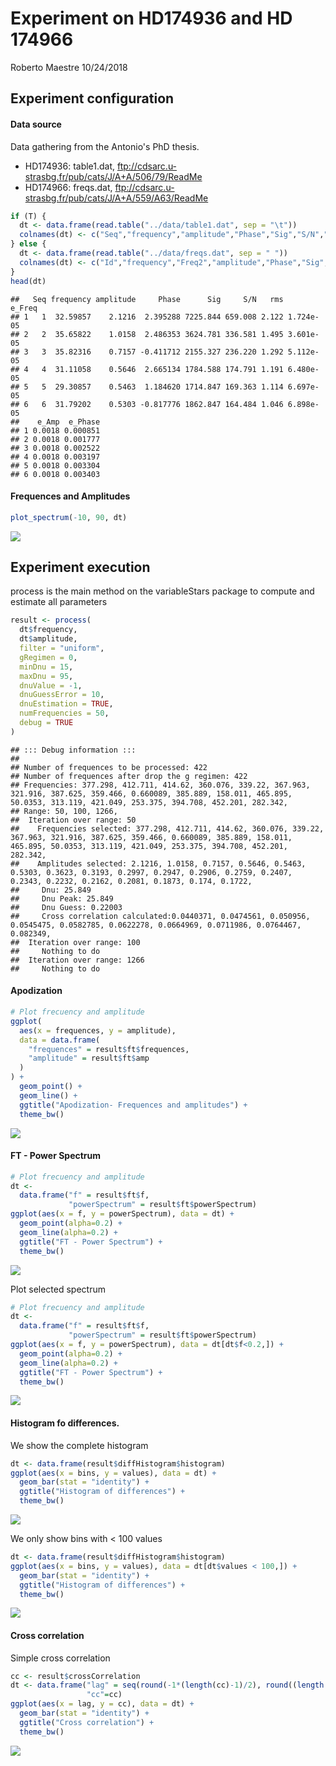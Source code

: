 Experiment on HD174936 and HD 174966
================
Roberto Maestre
10/24/2018

Experiment configuration
------------------------

#### Data source

Data gathering from the Antonio's PhD thesis.

-   HD174936: table1.dat, <ftp://cdsarc.u-strasbg.fr/pub/cats/J/A+A/506/79/ReadMe>
-   HD174966: freqs.dat, <ftp://cdsarc.u-strasbg.fr/pub/cats/J/A+A/559/A63/ReadMe>

``` r
if (T) {
  dt <- data.frame(read.table("../data/table1.dat", sep = "\t"))
  colnames(dt) <- c("Seq","frequency","amplitude","Phase","Sig","S/N","rms","e_Freq","e_Amp","e_Phase")
} else {
  dt <- data.frame(read.table("../data/freqs.dat", sep = " "))
  colnames(dt) <- c("Id","frequency","Freq2","amplitude","Phase","Sig", "S/N","rms", "e_Freq1","e_Amp","e_Phase")
}
head(dt)
```

    ##   Seq frequency amplitude     Phase      Sig     S/N   rms    e_Freq
    ## 1   1  32.59857    2.1216  2.395288 7225.844 659.008 2.122 1.724e-05
    ## 2   2  35.65822    1.0158  2.486353 3624.781 336.581 1.495 3.601e-05
    ## 3   3  35.82316    0.7157 -0.411712 2155.327 236.220 1.292 5.112e-05
    ## 4   4  31.11058    0.5646  2.665134 1784.588 174.791 1.191 6.480e-05
    ## 5   5  29.30857    0.5463  1.184620 1714.847 169.363 1.114 6.697e-05
    ## 6   6  31.79202    0.5303 -0.817776 1862.847 164.484 1.046 6.898e-05
    ##    e_Amp  e_Phase
    ## 1 0.0018 0.000851
    ## 2 0.0018 0.001777
    ## 3 0.0018 0.002522
    ## 4 0.0018 0.003197
    ## 5 0.0018 0.003304
    ## 6 0.0018 0.003403

#### Frequences and Amplitudes

``` r
plot_spectrum(-10, 90, dt)
```

![](Experiment_-_thesis_files/figure-markdown_github/freqAmp-1.png)

Experiment execution
--------------------

process is the main method on the variableStars package to compute and estimate all parameters

``` r
result <- process(
  dt$frequency,
  dt$amplitude,
  filter = "uniform",
  gRegimen = 0,
  minDnu = 15,
  maxDnu = 95,
  dnuValue = -1,
  dnuGuessError = 10,
  dnuEstimation = TRUE,
  numFrequencies = 50,
  debug = TRUE
)
```

    ## ::: Debug information :::
    ## 
    ## Number of frequences to be processed: 422
    ## Number of frequences after drop the g regimen: 422
    ## Frequencies: 377.298, 412.711, 414.62, 360.076, 339.22, 367.963, 321.916, 387.625, 359.466, 0.660089, 385.889, 158.011, 465.895, 50.0353, 313.119, 421.049, 253.375, 394.708, 452.201, 282.342, 
    ## Range: 50, 100, 1266, 
    ##  Iteration over range: 50
    ##    Frequencies selected: 377.298, 412.711, 414.62, 360.076, 339.22, 367.963, 321.916, 387.625, 359.466, 0.660089, 385.889, 158.011, 465.895, 50.0353, 313.119, 421.049, 253.375, 394.708, 452.201, 282.342, 
    ##    Amplitudes selected: 2.1216, 1.0158, 0.7157, 0.5646, 0.5463, 0.5303, 0.3623, 0.3193, 0.2997, 0.2947, 0.2906, 0.2759, 0.2407, 0.2343, 0.2232, 0.2162, 0.2081, 0.1873, 0.174, 0.1722, 
    ##     Dnu: 25.849
    ##     Dnu Peak: 25.849
    ##     Dnu Guess: 0.22003
    ##     Cross correlation calculated:0.0440371, 0.0474561, 0.050956, 0.0545475, 0.0582785, 0.0622278, 0.0664969, 0.0711986, 0.0764467, 0.082349, 
    ##  Iteration over range: 100
    ##     Nothing to do
    ##  Iteration over range: 1266
    ##     Nothing to do

#### Apodization

``` r
# Plot frecuency and amplitude
ggplot(
  aes(x = frequences, y = amplitude),
  data = data.frame(
    "frequences" = result$ft$frequences,
    "amplitude" = result$ft$amp
  )
) +
  geom_point() +
  geom_line() +
  ggtitle("Apodization- Frequences and amplitudes") +
  theme_bw()
```

![](Experiment_-_thesis_files/figure-markdown_github/apodization-1.png)

#### FT - Power Spectrum

``` r
# Plot frecuency and amplitude
dt <-
  data.frame("f" = result$ft$f,
             "powerSpectrum" = result$ft$powerSpectrum)
ggplot(aes(x = f, y = powerSpectrum), data = dt) +
  geom_point(alpha=0.2) +
  geom_line(alpha=0.2) +
  ggtitle("FT - Power Spectrum") +
  theme_bw()
```

![](Experiment_-_thesis_files/figure-markdown_github/ftPower-1.png)

Plot selected spectrum

``` r
# Plot frecuency and amplitude
dt <-
  data.frame("f" = result$ft$f,
             "powerSpectrum" = result$ft$powerSpectrum)
ggplot(aes(x = f, y = powerSpectrum), data = dt[dt$f<0.2,]) +
  geom_point(alpha=0.2) +
  geom_line(alpha=0.2) +
  ggtitle("FT - Power Spectrum") +
  theme_bw()
```

![](Experiment_-_thesis_files/figure-markdown_github/ftPowerSelected-1.png)

#### Histogram fo differences.

We show the complete histogram

``` r
dt <- data.frame(result$diffHistogram$histogram)
ggplot(aes(x = bins, y = values), data = dt) +
  geom_bar(stat = "identity") +
  ggtitle("Histogram of differences") +
  theme_bw()
```

![](Experiment_-_thesis_files/figure-markdown_github/diffsHistogram-1.png)

We only show bins with &lt; 100 values

``` r
dt <- data.frame(result$diffHistogram$histogram)
ggplot(aes(x = bins, y = values), data = dt[dt$values < 100,]) +
  geom_bar(stat = "identity") +
  ggtitle("Histogram of differences") +
  theme_bw()
```

![](Experiment_-_thesis_files/figure-markdown_github/diffsHistogramSelected-1.png)

#### Cross correlation

Simple cross correlation

``` r
cc <- result$crossCorrelation
dt <- data.frame("lag" = seq(round(-1*(length(cc)-1)/2), round((length(cc)-1)/2)), 
                 "cc"=cc)
ggplot(aes(x = lag, y = cc), data = dt) +
  geom_bar(stat = "identity") +
  ggtitle("Cross correlation") +
  theme_bw()
```

![](Experiment_-_thesis_files/figure-markdown_github/crossCorrelation-1.png)
